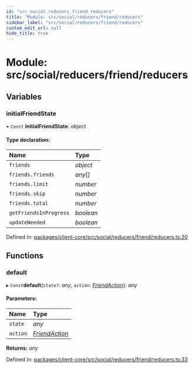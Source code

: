 ```yaml
---
id: "src_social_reducers_friend_reducers"
title: "Module: src/social/reducers/friend/reducers"
sidebar_label: "src/social/reducers/friend/reducers"
custom_edit_url: null
hide_title: true
---
```


# Module: src/social/reducers/friend/reducers

## Variables

### initialFriendState

• `Const` **initialFriendState**: *object*

#### Type declaration:

| Name | Type |
| :------ | :------ |
| `friends` | *object* |
| `friends.friends` | *any*[] |
| `friends.limit` | *number* |
| `friends.skip` | *number* |
| `friends.total` | *number* |
| `getFriendsInProgress` | *boolean* |
| `updateNeeded` | *boolean* |

Defined in: [packages/client-core/src/social/reducers/friend/reducers.ts:20](https://github.com/xr3ngine/xr3ngine/blob/7e8e151f1/packages/client-core/src/social/reducers/friend/reducers.ts#L20)

## Functions

### default

▸ `Const`**default**(`state?`: *any*, `action`: [*FriendAction*](src_social_reducers_friend_actions.md#friendaction)): *any*

#### Parameters:

| Name | Type |
| :------ | :------ |
| `state` | *any* |
| `action` | [*FriendAction*](src_social_reducers_friend_actions.md#friendaction) |

**Returns:** *any*

Defined in: [packages/client-core/src/social/reducers/friend/reducers.ts:33](https://github.com/xr3ngine/xr3ngine/blob/7e8e151f1/packages/client-core/src/social/reducers/friend/reducers.ts#L33)
